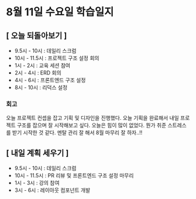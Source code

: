 # 8월 11일 수요일 학습일지

## [ 오늘 되돌아보기 ]

- 9.5시 - 10시 : 데일리 스크럼
- 10시 - 11.5시 : 프로젝트 구조 설정 회의
- 1시 - 2시 : 교육 세션 참여
- 2시 - 4시 : ERD 회의
- 4시 - 6시 : 프론트엔드 구조 설정
- 8시 - 10시 : 리덕스 설정

### 회고


오늘 프로젝트 컨셉을 잡고 기획 및 디자인을 진행했다. 오늘 기획을 완료해서 내일 프로젝트 구조를 잡으며 잘 시작해보고 싶다.
오늘은 힘이 많이 없었다. 뭔가 취준 스트레스를 받기 시작한 것 같다. 멘탈 관리 잘 해서 8월 마무리 잘 하자..!!

## [ 내일 계획 세우기 ]

- 9.5시 - 10시 : 데일리 스크럼
- 10시 - 11.5시 : PR 리뷰 및 프론트엔드 구조 설정 마무리
- 1시 - 3시 : 강의 참여
- 3시 - 6시 : 레이아웃 컴포넌트 개발
